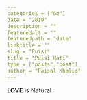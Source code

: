 ```yaml
---
categories = ["Go"]
date = "2019"
description = ""
featuredalt = ""
featuredpath = "date"
linktitle = ""
slug = "Puisi"
title = "Puisi Hati"
type = ["posts","post"]
author = "Faisal Kholid"
---
```


**LOVE** is Natural